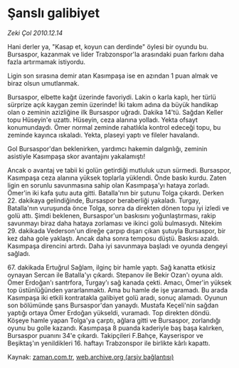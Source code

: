 # Şanslı galibiyet

*Zeki Çol 2010.12.14*

<td class="columnist-detail">
<p>Hani derler ya, "Kasap et, koyun can derdinde" öylesi bir oyundu bu. Bursaspor, kazanmak ve lider Trabzonspor'la arasındaki puan farkını daha fazla artırmamak istiyordu.</p>
<p>
<div id="haberMetinDiv">
<p>Ligin son sırasına demir atan Kasımpaşa ise en azından 1 puan almak ve biraz olsun umutlanmak.
<p>Bursaspor, elbette kağıt üzerinde favoriydi. Lakin o karla kaplı, her türlü sürprize açık kaygan zemin üzerinde! İki takım adına da büyük handikap olan o zeminin azizliğine ilk Bursaspor uğradı. Dakika 14'tü. Sağdan Keller topu Hüseyin'e uzattı. Hüseyin, ceza alanına yolladı. Yekta ofsayt konumundaydı. Ömer normal zeminde rahatlıkla kontrol edeceği topu, bu zeminde kayınca ıskaladı. Yekta, plaseyi yaptı ve fileler havalandı.
<p>Gol Bursaspor'dan beklenirken, yardımcı hakemin dalgınlığı, zeminin asistiyle Kasımpaşa skor avantajını yakalamıştı!
<p>Ancak o avantaj ve tabii ki golün getirdiği mutluluk uzun sürmedi. Bursaspor, Kasımpaşa ceza alanına yüksek toplarla yüklendi. Önde baskı kurdu. Zaten ligin en sorunlu savunmasına sahip olan Kasımpaşa'yı hataya zorladı. Ömer'in iki kafa şutu auta gitti. Batalla'nın bir şutunu Tolga çıkardı. Derken 22. dakikaya gelindiğinde, Bursaspor beraberliği yakaladı. Turgay, Batalla'nın vuruşunda önce Tolga, sonra da direkten dönen topu iyi izledi ve golü attı. Şimdi beklenen, Bursaspor'un baskısını yoğunlaştırması, rakip savunmayı biraz daha hataya zorlaması ve ikinci golü bulmasıydı. Nitekim 29. dakikada Vederson'un direğe çarpıp dışarı çıkan şutuyla Bursaspor, bir kez daha gole yaklaştı. Ancak daha sonra temposu düştü. Baskısı azaldı. Kasımpaşa direncini artırdı. Daha iyi savunmaya başladı ve oyunda dengeyi sağladı.
<p>67. dakikada Ertuğrul Sağlam, ilginç bir hamle yaptı. Sağ kanatta etkisiz oynayan Sercan ile Batalla'yı çıkardı. Stepanov ile Bekir Ozan'ı oyuna aldı. Ömer Erdoğan'ı santrfora, Turgay'ı sağ kanada çekti. Amacı, Ömer'in yüksek top üstünlüğünden yararlanmaktı. Ama bu hamle de işe yaramadı. Bu arada Kasımpaşa iki etkili kontratakla galibiyet golü aradı, sonuç alamadı. Oyunun son bölümünde şans Bursaspor'dan yanaydı. Mustafa Keçeli'nin sağdan yaptığı ortaya Ömer Erdoğan yükseldi, vuramadı. Top direkten döndü. Köşeye hamle yapan Tolga'ya çarptı, ağlara gitti ve Bursaspor, zorlandığı oyunu bu golle kazandı. Kasımpaşa 8 puanda kaderiyle baş başa kalırken, Bursaspor puanını 34'e çıkardı. Takipçileri F.Bahçe, Kayserispor ve Beşiktaş'ın yenildikleri 16. haftayı Trabzonspor ile birlikte kârlı kapattı.</p></p></p></p></p></div>
</p>
<a href="http://web.archive.org/web/20101230054814/mailto:/">
</a></td>

Kaynak: [zaman.com.tr](http://zaman.com.tr/yazar.do?yazino=1064965), [web.archive.org (arşiv bağlantısı)](http://web.archive.org/web/20101230054814/http://www.zaman.com.tr:80/yazar.do?yazino=1064965)
